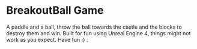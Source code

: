 # BreakoutBall Game
A paddle and a ball, throw the ball towards the castle and the blocks to destroy them and win.
Built for fun using Unreal Engine 4, things might not work as you expect. Have fun :) . 
